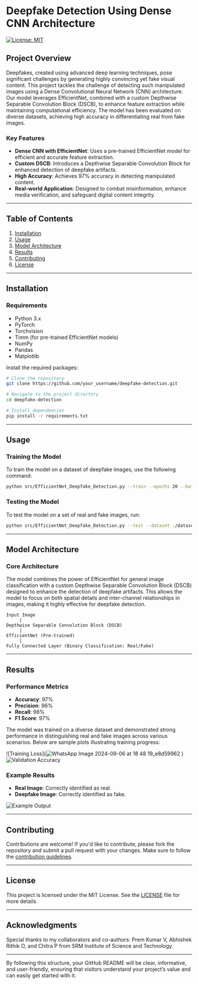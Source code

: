 # **Deepfake Detection Using Dense CNN Architecture**

[![License: MIT](https://img.shields.io/badge/License-MIT-blue.svg)](LICENSE)

## **Project Overview**

Deepfakes, created using advanced deep learning techniques, pose significant challenges by generating highly convincing yet fake visual content. This project tackles the challenge of detecting such manipulated images using a Dense Convolutional Neural Network (CNN) architecture. Our model leverages EfficientNet, combined with a custom Depthwise Separable Convolution Block (DSCB), to enhance feature extraction while maintaining computational efficiency. The model has been evaluated on diverse datasets, achieving high accuracy in differentiating real from fake images.

### **Key Features**
- **Dense CNN with EfficientNet**: Uses a pre-trained EfficientNet model for efficient and accurate feature extraction.
- **Custom DSCB**: Introduces a Depthwise Separable Convolution Block for enhanced detection of deepfake artifacts.
- **High Accuracy**: Achieves 97% accuracy in detecting manipulated content.
- **Real-world Application**: Designed to combat misinformation, enhance media verification, and safeguard digital content integrity.

---

## **Table of Contents**
1. [Installation](#installation)
2. [Usage](#usage)
3. [Model Architecture](#model-architecture)
4. [Results](#results)
5. [Contributing](#contributing)
6. [License](#license)

---

## **Installation**

### **Requirements**
- Python 3.x
- PyTorch
- Torchvision
- Timm (for pre-trained EfficientNet models)
- NumPy
- Pandas
- Matplotlib

Install the required packages:

```bash
# Clone the repository
git clone https://github.com/your_username/deepfake-detection.git

# Navigate to the project directory
cd deepfake-detection

# Install dependencies
pip install -r requirements.txt
```

---

## **Usage**

### **Training the Model**

To train the model on a dataset of deepfake images, use the following command:

```bash
python src/EfficientNet_Deepfake_Detection.py --train --epochs 20 --batch_size 32 --dataset ./datasets/training_data/
```

### **Testing the Model**

To test the model on a set of real and fake images, run:

```bash
python src/EfficientNet_Deepfake_Detection.py --test --dataset ./datasets/test_data/
```

---

## **Model Architecture**

### **Core Architecture**

The model combines the power of EfficientNet for general image classification with a custom Depthwise Separable Convolution Block (DSCB) designed to enhance the detection of deepfake artifacts. This allows the model to focus on both spatial details and inter-channel relationships in images, making it highly effective for deepfake detection.

```plaintext
Input Image
     |
Depthwise Separable Convolution Block (DSCB)
     |
EfficientNet (Pre-trained)
     |
Fully Connected Layer (Binary Classification: Real/Fake)
```

---

## **Results**

### **Performance Metrics**

- **Accuracy**: 97%
- **Precision**: 96%
- **Recall**: 98%
- **F1 Score**: 97%

The model was trained on a diverse dataset and demonstrated strong performance in distinguishing real and fake images across various scenarios. Below are sample plots illustrating training progress:

![Training Loss](![WhatsApp Image 2024-09-06 at 18 48 19_e8d59962](https://github.com/user-attachments/assets/a5a7979e-76e8-4c1d-b01e-63c283b1a9b2)
)
![Validation Accuracy](./images/validation_accuracy.png)

### **Example Results**

- **Real Image**: Correctly identified as real.
- **Deepfake Image**: Correctly identified as fake.

![Example Output](./images/example_output.png)

---

## **Contributing**

Contributions are welcome! If you'd like to contribute, please fork the repository and submit a pull request with your changes. Make sure to follow the [contribution guidelines](CONTRIBUTING.md).

---

## **License**

This project is licensed under the MIT License. See the [LICENSE](LICENSE) file for more details.

---

## **Acknowledgments**

Special thanks to my collaborators and co-authors: Prem Kumar V, Abhishek Rithik O, and Chitra P from SRM Institute of Science and Technology.

---

By following this structure, your GitHub README will be clear, informative, and user-friendly, ensuring that visitors understand your project’s value and can easily get started with it.
